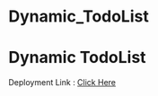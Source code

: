 # Dynamic_TodoList
<h1>Dynamic TodoList </h1>
<p>Deployment Link : <a href="https://dynamictodolist.onrender.com/"> Click Here </a></p>
